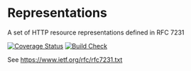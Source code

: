# Representations

A set of HTTP resource representations defined in RFC 7231

[![Coverage Status](https://coveralls.io/repos/github/phpolar/representations/badge.svg?branch=main)](https://coveralls.io/github/phpolar/representations?branch=main) [![Build Check](https://github.com/phpolar/representations/actions/workflows/push.yml/badge.svg)](https://github.com/phpolar/representations/actions/workflows/push.yml)

See <https://www.ietf.org/rfc/rfc7231.txt>
